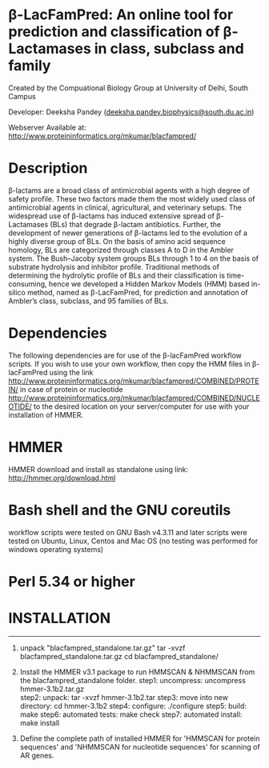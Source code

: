 # β-LacFamPred: An online tool for prediction and classification of β-Lactamases in class, subclass and family
Created by the Compuational Biology Group at University of Delhi, South Campus

Developer: Deeksha Pandey (deeksha.pandey.biophysics@south.du.ac.in)

Webserver Available at: http://www.proteininformatics.org/mkumar/blacfampred/

# Description
β-lactams are a broad class of antimicrobial agents with a high degree of safety profile. These two factors made them the most widely used class of antimicrobial agents in clinical, agricultural, and veterinary setups. The widespread use of β-lactams has induced extensive spread of β-Lactamases (BLs) that degrade β-lactam antibiotics. Further, the development of newer generations of β-lactams led to the evolution of a highly diverse group of BLs. On the basis of amino acid sequence homology, BLs are categorized through classes A to D in the Ambler system. The Bush–Jacoby system groups BLs through 1 to 4 on the basis of substrate hydrolysis and inhibitor profile. Traditional methods of determining the hydrolytic profile of BLs and their classification is time-consuming, hence we developed a Hidden Markov Models (HMM) based in-silico method, named as β-LacFamPred, for prediction and annotation of Ambler’s class, subclass, and 95 families of BLs.

# Dependencies

The following dependencies are for use of the β-lacFamPred workflow scripts. If you wish to use your own workflow, then copy the HMM files in β-lacFamPred using the link http://www.proteininformatics.org/mkumar/blacfampred/COMBINED/PROTEIN/ in case of protein or nucleotide http://www.proteininformatics.org/mkumar/blacfampred/COMBINED/NUCLEOTIDE/ to the desired location on your server/computer for use with your installation of HMMER.

# HMMER

HMMER download and install as standalone using link: http://hmmer.org/download.html

# Bash shell and the GNU coreutils

workflow scripts were tested on GNU Bash v4.3.11 and later
scripts were tested on Ubuntu, Linux, Centos and Mac OS (no testing was performed for windows operating systems)

# Perl 5.34 or higher

 # INSTALLATION
------------
1. unpack "blacfampred_standalone.tar.gz"
   tar -xvzf blacfampred_standalone.tar.gz
   cd blacfampred_standalone/
2. Install the HMMER v3.1 package to run HMMSCAN & NHMMSCAN from the blacfampred_standalone folder.
step1: uncompress:   	  	  uncompress hmmer-3.1b2.tar.gz  
step2: unpack: 	   	    	  tar -xvzf hmmer-3.1b2.tar
step3: move into new directory:	  cd hmmer-3.1b2
step4: configure:    		  ./configure
step5: build:			  make
step6: automated tests:        	  make check
step7: automated install:         make install

3. Define the complete path of installed HMMER for 'HMMSCAN for protein sequences' and 'NHMMSCAN for nucleotide sequences' for scanning of AR genes. 
